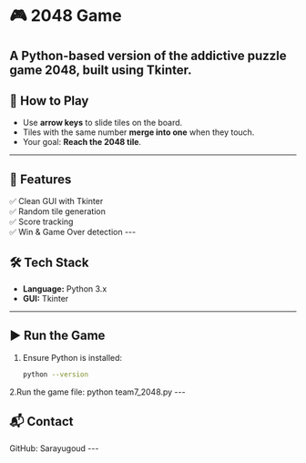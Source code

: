# 🎮 2048 Game

A Python-based version of the addictive puzzle game **2048**, built using Tkinter.
---
## 🧠 How to Play

- Use **arrow keys** to slide tiles on the board.
- Tiles with the same number **merge into one** when they touch.
- Your goal: **Reach the 2048 tile**.
---
## 🚀 Features
✅ Clean GUI with Tkinter  
✅ Random tile generation  
✅ Score tracking  
✅ Win & Game Over detection 
        ---
## 🛠️ Tech Stack
- **Language:** Python 3.x  
- **GUI:** Tkinter 
---
## ▶️ Run the Game

1. Ensure Python is installed:
   ```bash
   python --version
2.Run the game file:
    python team7_2048.py
    ---
## 📬 Contact
GitHub: Sarayugoud
     ---
